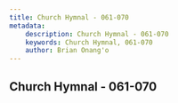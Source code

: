 ```yaml
---
title: Church Hymnal - 061-070
metadata:
    description: Church Hymnal - 061-070
    keywords: Church Hymnal, 061-070
    author: Brian Onang'o
---
```



## Church Hymnal - 061-070
  